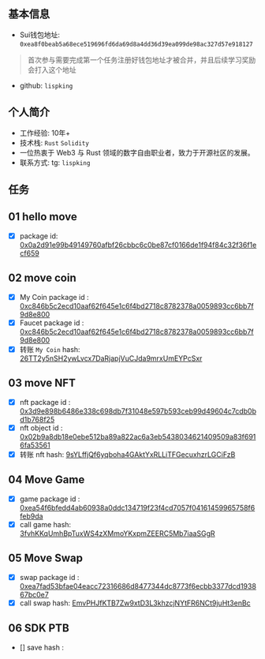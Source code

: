 ## 基本信息
- Sui钱包地址: `0xea8f0beab5a68ece519696fd6da69d8a4dd36d39ea099de98ac327d57e918127`
> 首次参与需要完成第一个任务注册好钱包地址才被合并，并且后续学习奖励会打入这个地址
- github: `lispking`

## 个人简介
- 工作经验: 10年+
- 技术栈: `Rust` `Solidity`
- 一位热衷于 Web3 与 Rust 领域的数字自由职业者，致力于开源社区的发展。
- 联系方式: tg: `lispking` 

## 任务

##   01 hello move  
- [x] package id: [0x0a2d91e99b49149760afbf26cbbc6c0be87cf0166de1f94f84c32f36f1ecf659](https://suiscan.xyz/devnet/object/0x0a2d91e99b49149760afbf26cbbc6c0be87cf0166de1f94f84c32f36f1ecf659)

##   02 move coin
- [x] My Coin package id : [0xc846b5c2ecd10aaf62f645e1c6f4bd2718c8782378a0059893cc6bb7f9d8e800](https://suiscan.xyz/devnet/object/0xc846b5c2ecd10aaf62f645e1c6f4bd2718c8782378a0059893cc6bb7f9d8e800)
- [x] Faucet package id : [0xc846b5c2ecd10aaf62f645e1c6f4bd2718c8782378a0059893cc6bb7f9d8e800](https://suiscan.xyz/devnet/object/0xc846b5c2ecd10aaf62f645e1c6f4bd2718c8782378a0059893cc6bb7f9d8e800)
- [x] 转账 `My Coin` hash: [26TT2y5nSH2ywLvcx7DaRjapjVuCJda9mrxUmEYPcSxr](https://suiscan.xyz/devnet/tx/26TT2y5nSH2ywLvcx7DaRjapjVuCJda9mrxUmEYPcSxr)

##   03 move NFT
- [x] nft package id : [0x3d9e898b6486e338c698db7f31048e597b593ceb99d49604c7cdb0bd1b768f25](https://suiscan.xyz/devnet/object/0x3d9e898b6486e338c698db7f31048e597b593ceb99d49604c7cdb0bd1b768f25)
- [x] nft object id : [0x02b9a8db18e0ebe512ba89a822ac6a3eb5438034621409509a83f6916fa53561](https://suiscan.xyz/devnet/object/0x02b9a8db18e0ebe512ba89a822ac6a3eb5438034621409509a83f6916fa53561)
- [x] 转账 nft  hash: [9sYLffjQf6yqboha4GAktYxRLLiTFGecuxhzrLGCiFzB](https://suiscan.xyz/devnet/tx/9sYLffjQf6yqboha4GAktYxRLLiTFGecuxhzrLGCiFzB)

##   04 Move Game
- [x] game package id : [0xea54f6bfedd4ab60938a0ddc134719f23f4cd7057f04161459965758f6feb9da](https://suiscan.xyz/devnet/object/0xea54f6bfedd4ab60938a0ddc134719f23f4cd7057f04161459965758f6feb9da)
- [x] call game hash: [3fvhKKqUmhBpTuxWS4zXMmoYKxpmZEERC5Mb7iaaSGgR](https://suiscan.xyz/devnet/tx/3fvhKKqUmhBpTuxWS4zXMmoYKxpmZEERC5Mb7iaaSGgR)

##   05 Move Swap
- [x] swap package id : [0xea7fad53bfae04eacc72316686d8477344dc8773f6ecbb3377dcd193867bc0e7](https://suiscan.xyz/devnet/object/0xea7fad53bfae04eacc72316686d8477344dc8773f6ecbb3377dcd193867bc0e7)
- [x] call swap hash: [EmvPHJfKTB7Zw9xtD3L3khzcjNYtFR6NCt9juHt3enBc](https://suiscan.xyz/devnet/tx/EmvPHJfKTB7Zw9xtD3L3khzcjNYtFR6NCt9juHt3enBc)

##   06 SDK PTB
- [] save hash :
